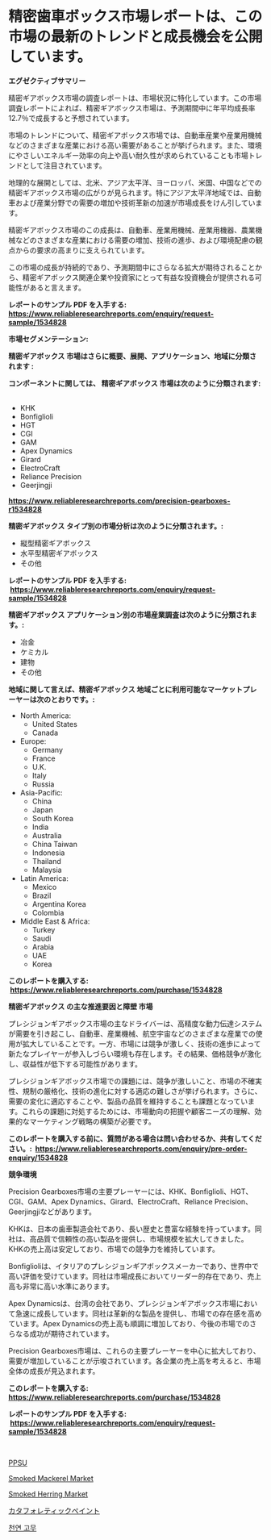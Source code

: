 <p><h1>精密歯車ボックス市場レポートは、この市場の最新のトレンドと成長機会を公開しています。</h1></p><p><strong>エグゼクティブサマリー</strong></p>
<p><p>精密ギアボックス市場の調査レポートは、市場状況に特化しています。この市場調査レポートによれば、精密ギアボックス市場は、予測期間中に年平均成長率12.7％で成長すると予想されています。</p><p>市場のトレンドについて、精密ギアボックス市場では、自動車産業や産業用機械などのさまざまな産業における高い需要があることが挙げられます。また、環境にやさしいエネルギー効率の向上や高い耐久性が求められていることも市場トレンドとして注目されています。</p><p>地理的な展開としては、北米、アジア太平洋、ヨーロッパ、米国、中国などでの精密ギアボックス市場の広がりが見られます。特にアジア太平洋地域では、自動車および産業分野での需要の増加や技術革新の加速が市場成長をけん引しています。</p><p>精密ギアボックス市場のこの成長は、自動車、産業用機械、産業用機器、農業機械などのさまざまな産業における需要の増加、技術の進歩、および環境配慮の観点からの要求の高まりに支えられています。</p><p>この市場の成長が持続的であり、予測期間中にさらなる拡大が期待されることから、精密ギアボックス関連企業や投資家にとって有益な投資機会が提供される可能性があると言えます。</p></p>
<p><strong>レポートのサンプル PDF を入手する: <a href="https://www.reliableresearchreports.com/enquiry/request-sample/1534828">https://www.reliableresearchreports.com/enquiry/request-sample/1534828</a></strong></p>
<p><strong>市場セグメンテーション:</strong></p>
<p><strong> 精密ギアボックス 市場はさらに概要、展開、アプリケーション、地域に分類されます :</strong></p>
<p><strong>コンポーネントに関しては、 精密ギアボックス 市場は次のように分類されます: &nbsp;</strong></p>
<p><ul><li>KHK</li><li>Bonfiglioli</li><li>HGT</li><li>CGI</li><li>GAM</li><li>Apex Dynamics</li><li>Girard</li><li>ElectroCraft</li><li>Reliance Precision</li><li>Geerjingji</li></ul></p>
<p><strong><a href="https://www.reliableresearchreports.com/precision-gearboxes-r1534828">https://www.reliableresearchreports.com/precision-gearboxes-r1534828</a></strong></p>
<p><strong> 精密ギアボックス タイプ別の市場分析は次のように分類されます。:</strong></p>
<p><ul><li>縦型精密ギアボックス</li><li>水平型精密ギアボックス</li><li>その他</li></ul></p>
<p><strong>レポートのサンプル PDF を入手する: &nbsp;<a href="https://www.reliableresearchreports.com/enquiry/request-sample/1534828">https://www.reliableresearchreports.com/enquiry/request-sample/1534828</a></strong></p>
<p><strong> 精密ギアボックス アプリケーション別の市場産業調査は次のように分類されます。:</strong></p>
<p><ul><li>冶金</li><li>ケミカル</li><li>建物</li><li>その他</li></ul></p>
<p><strong>地域に関して言えば、精密ギアボックス 地域ごとに利用可能なマーケットプレーヤーは次のとおりです。:</strong></p>
<p><ul>
    <li>
        North America:
        <ul>
            <li>United States</li>
            <li>Canada</li>
        </ul>
    </li>
    <li>
        Europe:
        <ul>
            <li>Germany</li>
            <li>France</li>
            <li>U.K.</li>
            <li>Italy</li>
            <li>Russia</li>
        </ul>
    </li>
    <li>
        Asia-Pacific:
        <ul>
            <li>China</li>
            <li>Japan</li>
            <li>South Korea</li>
            <li>India</li>
            <li>Australia</li>
            <li>China Taiwan</li>
            <li>Indonesia</li>
            <li>Thailand</li>
            <li>Malaysia</li>
        </ul>
    </li>
    <li>
        Latin America:
        <ul>
            <li>Mexico</li>
            <li>Brazil</li>
            <li>Argentina Korea</li>
            <li>Colombia</li>
        </ul>
    </li>
    <li>
        Middle East & Africa:
        <ul>
            <li>Turkey</li>
            <li>Saudi</li>
            <li>Arabia</li>
            <li>UAE</li>
            <li>Korea</li>
        </ul>
    </li>
    </ul></p>
<p><strong>このレポートを購入する: &nbsp;<a href="https://www.reliableresearchreports.com/purchase/1534828">https://www.reliableresearchreports.com/purchase/1534828</a></strong></p>
<p><strong>精密ギアボックス の主な推進要因と障壁 市場</strong></p>
<p><p>プレシジョンギアボックス市場の主なドライバーは、高精度な動力伝達システムが需要を引き起こし、自動車、産業機械、航空宇宙などのさまざまな産業での使用が拡大していることです。一方、市場には競争が激しく、技術の進歩によって新たなプレイヤーが参入しづらい環境も存在します。その結果、価格競争が激化し、収益性が低下する可能性があります。</p><p>プレシジョンギアボックス市場での課題には、競争が激しいこと、市場の不確実性、規制の厳格化、技術の進化に対する適応の難しさが挙げられます。さらに、需要の変化に適応することや、製品の品質を維持することも課題となっています。これらの課題に対処するためには、市場動向の把握や顧客ニーズの理解、効果的なマーケティング戦略の構築が必要です。</p></p>
<p><strong>このレポートを購入する前に、質問がある場合は問い合わせるか、共有してください。:&nbsp; <a href="https://www.reliableresearchreports.com/enquiry/pre-order-enquiry/1534828">https://www.reliableresearchreports.com/enquiry/pre-order-enquiry/1534828</a></strong></p>
<p><strong>競争環境</strong></p>
<p><p>Precision Gearboxes市場の主要プレーヤーには、KHK、Bonfiglioli、HGT、CGI、GAM、Apex Dynamics、Girard、ElectroCraft、Reliance Precision、Geerjingjiなどがあります。</p><p>KHKは、日本の歯車製造会社であり、長い歴史と豊富な経験を持っています。同社は、高品質で信頼性の高い製品を提供し、市場規模を拡大してきました。KHKの売上高は安定しており、市場での競争力を維持しています。</p><p>Bonfiglioliは、イタリアのプレシジョンギアボックスメーカーであり、世界中で高い評価を受けています。同社は市場成長においてリーダー的存在であり、売上高も非常に高い水準にあります。</p><p>Apex Dynamicsは、台湾の会社であり、プレシジョンギアボックス市場において急速に成長しています。同社は革新的な製品を提供し、市場での存在感を高めています。Apex Dynamicsの売上高も順調に増加しており、今後の市場でのさらなる成功が期待されています。</p><p>Precision Gearboxes市場は、これらの主要プレーヤーを中心に拡大しており、需要が増加していることが示唆されています。各企業の売上高を考えると、市場全体の成長が見込まれます。</p></p>
<p><strong>このレポートを購入する: &nbsp; <a href="https://www.reliableresearchreports.com/purchase/1534828">https://www.reliableresearchreports.com/purchase/1534828</a></strong></p>
<p><strong>レポートのサンプル PDF を入手する: &nbsp;<a href="https://www.reliableresearchreports.com/enquiry/request-sample/1534828">https://www.reliableresearchreports.com/enquiry/request-sample/1534828</a></strong><strong></strong></p>
<p>&nbsp;</p>
<p><p><a href="https://github.com/vsoq0zknh59/Market-Research-Report-List-1/blob/main/622055516704.md">PPSU</a></p><p><a href="https://github.com/edytherolanlouisejk1miz0wig/Market-Research-Report-List-1/blob/main/smoked-mackerel-market.md">Smoked Mackerel Market</a></p><p><a href="https://github.com/RoccoManning/Market-Research-Report-List-4/blob/main/smoked-herring-market.md">Smoked Herring Market</a></p><p><a href="https://github.com/NashBeahan2023/Market-Research-Report-List-1/blob/main/908316918211.md">カタフォレティックペイント</a></p><p><a href="https://github.com/jntpkh496620/Market-Research-Report-List-1/blob/main/947495616703.md">천연 고무</a></p></p>